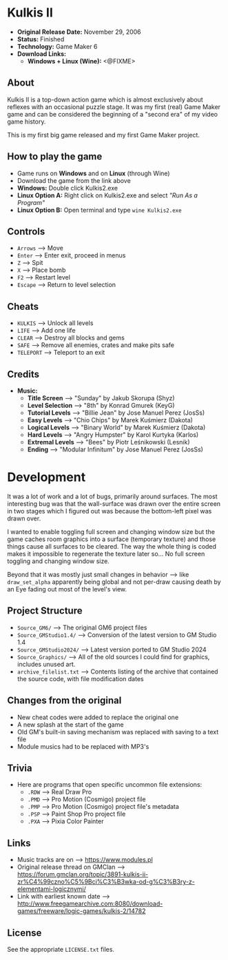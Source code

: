 # Kulkis II

 - **Original Release Date:** November 29, 2006
 - **Status:** Finished
 - **Technology:** Game Maker 6
 - **Download Links:**
   - **Windows + Linux (Wine):** <@FIXME>


## About
Kulkis II is a top-down action game which is almost exclusively about reflexes
with an occasional puzzle stage. It was my first (real) Game Maker game and can
be considered the beginning of a "second era" of my video game history.

This is my first big game released and my first Game Maker project.


## How to play the game
 - Game runs on **Windows** and on **Linux** (through Wine)
 - Download the game from the link above
 - **Windows:** Double click Kulkis2.exe
 - **Linux Option A:** Right click on Kulkis2.exe and select *"Run As a Program"*
 - **Linux Option B:** Open terminal and type `wine Kulkis2.exe`


## Controls
 - `Arrows` ⟶ Move
 - `Enter` ⟶ Enter exit, proceed in menus
 - `Z` ⟶ Spit
 - `X` ⟶ Place bomb
 - `F2` ⟶ Restart level
 - `Escape` ⟶ Return to level selection


## Cheats
 - `KULKIS` ⟶ Unlock all levels
 - `LIFE` ⟶ Add one life
 - `CLEAR` ⟶ Destroy all blocks and gems
 - `SAFE` ⟶ Remove all enemies, crates and make pits safe
 - `TELEPORT` ⟶ Teleport to an exit


## Credits
 - **Music:**
   - **Title Screen** ⟶ "Sunday" by Jakub Skorupa (Shyz)
   - **Level Selection** ⟶ "8th" by Konrad Gmurek (KeyG)
   - **Tutorial Levels** ⟶ "Billie Jean" by Jose Manuel Perez (JosSs)
   - **Easy Levels** ⟶ "Chio Chips" by Marek Kuśmierz (Dakota)
   - **Logical Levels** ⟶ "Binary World" by Marek Kuśmierz (Dakota)
   - **Hard Levels** ⟶ "Angry Humpster" by Karol Kurtyka (Karlos)
   - **Extremal Levels** ⟶ "Bees" by Piotr Leśnikowski (Lesnik)
   - **Ending** ⟶ "Modular Infinitum" by Jose Manuel Perez (JosSs)


# Development
It was a lot of work and a lot of bugs, primarily around surfaces. The most interesting bug
was that the wall-surface was drawn over the entire screen in two stages which I figured
out was because the bottom-left pixel was drawn over.

I wanted to enable toggling full screen and changing window size but the game
caches room graphics into a surface (temporary texture) and those things cause
all surfaces to be cleared. The way the whole thing is coded makes it impossible
to regenerate the texture later so... No full screen toggling and changing
window size.

Beyond that it was mostly just small changes in behavior ⟶ like `draw_set_alpha` apparently
being global and not per-draw causing death by an Eye fading out most of the level's view.


## Project Structure
 - `Source_GM6/` ⟶ The original GM6 project files
 - `Source_GMStudio1.4/` ⟶ Conversion of the latest version to GM Studio 1.4
 - `Source_GMStudio2024/` ⟶ Latest version ported to GM Studio 2024
 - `Source_Graphics/` ⟶ All of the old sources I could find for graphics, includes unused art.
 - `archive_filelist.txt` ⟶ Contents listing of the archive that contained the
   source code, with file modification dates


## Changes from the original
 - New cheat codes were added to replace the original one
 - A new splash at the start of the game
 - Old GM's built-in saving mechanism was replaced with saving to a text file
 - Module musics had to be replaced with MP3's


## Trivia
 - Here are programs that open specific uncommon file extensions:
    - `.RDW` ⟶ Real Draw Pro
    - `.PMD` ⟶ Pro Motion (Cosmigo) project file
    - `.PMP` ⟶ Pro Motion (Cosmigo) project file's metadata
    - `.PSP` ⟶ Paint Shop Pro project file
    - `.PXA` ⟶ Pixia Color Painter


## Links
 - Music tracks are on ⟶ https://www.modules.pl
 - Original release thread on GMClan ⟶ https://forum.gmclan.org/topic/3891-kulkis-ii-zr%C4%99czno%C5%9Bci%C3%B3wka-od-g%C3%B3ry-z-elementami-logicznymi/
 - Link with earliest known date ⟶ http://www.freegamearchive.com:8080/download-games/freeware/logic-games/kulkis-2/14782

## License
See the appropriate `LICENSE.txt` files.
